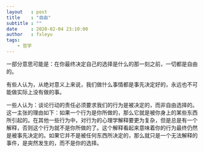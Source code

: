 ```yaml
---
layout   : post
title    : "自由"
subtitle : ""
date     : 2020-02-04 23:10:00
author   : fxleyu
tags:
    - 哲学
---
```

一部分意思可能是：在你最终决定自己的选择是什么的那一刻之前，一切都是自由的。

有些人认为，从绝对意义上来说，我们做什么事情都是事先决定好的，永远也不可能做实际上没有做的事。

一些人认为：谈论行动的责任必须要求我们的行为是被决定的，而非自由选择的。这一主张的理由如下：如果一个行为是你所做的，那么它就是被你身上的某些东西所引起的。在其他一些行为中，对行为的心理学解释要更为复杂，但是总是有一个解释，否则这个行为就不是你所做的了。这个解释看起来意味着你的行为最终仍然是被事先决定的。如果它并不是被任何东西所决定的，那么就只是一个无法解释的事件，是突然发生的，而不是你的选择。

